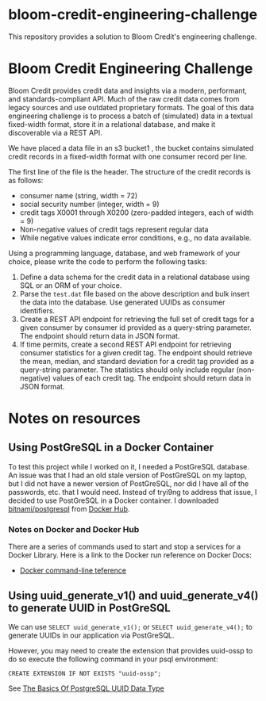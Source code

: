 # bloom-credit-engineering-challenge
This repository provides a solution to Bloom Credit's engineering challenge.

# ​Bloom Credit Engineering Challenge
Bloom Credit provides credit data and insights via a modern, performant, and standards-compliant API. Much of the raw credit data comes from legacy sources and use outdated proprietary formats. The goal of this data engineering challenge is to process a batch of (simulated) data in a textual fixed-width format, store it in a relational database, and make it discoverable via a REST API.

We have placed a data file in an s3 bucket1​ ​, the bucket contains simulated credit records in a fixed-width format with one consumer record per line.

The first line of the file is the header. The structure of the credit records is as follows:

* consumer name (string, width = 72)
* social security number (integer, width = 9)
* credit tags X0001 through X0200 (zero-padded integers, each of width = 9)
* Non-negative values of credit tags represent regular data
* While negative values indicate error conditions, e.g., no data available.

Using a programming language, database, and web framework of your choice, please write the code to perform the following tasks:

1. Define a data schema for the credit data in a relational database using SQL or an ORM of your choice.
2. Parse the `test.dat` file based on the above description and bulk insert the data into the database. Use generated UUIDs as consumer identifiers.
3. Create a REST API endpoint for retrieving the full set of credit tags for a given consumer by consumer id provided as a query-string parameter. The endpoint should return data in JSON format.
4. If time permits, create a second REST API endpoint for retrieving consumer statistics for a given credit tag. The endpoint should retrieve the mean, median, and standard deviation for a credit tag provided as a query-string parameter. The statistics should only include regular (non-negative) values of each credit tag. The endpoint should return data in JSON format.

# Notes on resources
## Using PostGreSQL in a Docker Container
To test this project while I worked on it, I needed a PostGreSQL database. An issue was that I had an old stale version of PostGreSQL on my laptop, but I did not have a newer version of PostGreSQL, nor did I have all of the passwords, etc. that I would need. Instead of tryi9ng to address that issue, I decided to use PostGreSQL in a Docker container. I downloaded [bitnami/postgresql](https://hub.docker.com/r/bitnami/postgresql) from [Docker Hub](https://hub.docker.com/).

### Notes on Docker and Docker Hub
There are a series of commands used to start and stop a services for a Docker
Library. Here is a link to the Docker run reference on Docker Docs:

* [Docker command-line teference](https://docs.docker.com/engine/reference/run/)

## Using uuid_generate_v1() and uuid_generate_v4() to generate UUID in PostGreSQL
We can use `SELECT uuid_generate_v1();` or `SELECT uuid_generate_v4();` to
generate UUIDs in our application via PostGreSQL.

However, you may need to create the extension that provides uuid-ossp to
do so execute the following command in your psql environment:

`CREATE EXTENSION IF NOT EXISTS "uuid-ossp";`

See [The Basics Of PostgreSQL UUID Data Type](https://www.postgresqltutorial.com/postgresql-uuid/)
